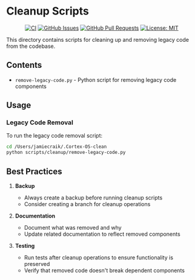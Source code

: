 # Cleanup Scripts

<div align="center">

[![CI](https://github.com/cortex-os/cortex-os/actions/workflows/ci.yml/badge.svg)](https://github.com/cortex-os/cortex-os/actions/workflows/ci.yml)
[![GitHub Issues](https://img.shields.io/github/issues/cortex-os/cortex-os)](https://github.com/cortex-os/cortex-os/issues)
[![GitHub Pull Requests](https://img.shields.io/github/issues-pr/cortex-os/cortex-os)](https://github.com/cortex-os/cortex-os/pulls)
[![License: MIT](https://img.shields.io/badge/License-MIT-yellow.svg)](https://opensource.org/licenses/MIT)

</div>

This directory contains scripts for cleaning up and removing legacy code from the codebase.

## Contents

- `remove-legacy-code.py` - Python script for removing legacy code components

## Usage

### Legacy Code Removal

To run the legacy code removal script:

```bash
cd /Users/jamiecraik/.Cortex-OS-clean
python scripts/cleanup/remove-legacy-code.py
```

## Best Practices

1. **Backup**
   - Always create a backup before running cleanup scripts
   - Consider creating a branch for cleanup operations

2. **Documentation**
   - Document what was removed and why
   - Update related documentation to reflect removed components

3. **Testing**
   - Run tests after cleanup operations to ensure functionality is preserved
   - Verify that removed code doesn't break dependent components
